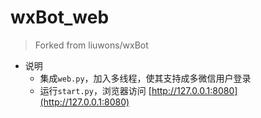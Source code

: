 # wxBot_web
> Forked from liuwons/wxBot

- 说明
	- 集成`web.py`，加入多线程，使其支持成多微信用户登录
	- 运行`start.py`，浏览器访问 [http://127.0.0.1:8080](http://127.0.0.1:8080)